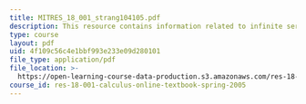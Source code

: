 ```yaml
---
title: MITRES_18_001_strang104105.pdf
description: This resource contains information related to infinite series.
type: course
layout: pdf
uid: 4f109c56c4e1bbf993e233e09d280101
file_type: application/pdf
file_location: >-
  https://open-learning-course-data-production.s3.amazonaws.com/res-18-001-calculus-online-textbook-spring-2005/4f109c56c4e1bbf993e233e09d280101_MITRES_18_001_strang104105.pdf
course_id: res-18-001-calculus-online-textbook-spring-2005
---
```

